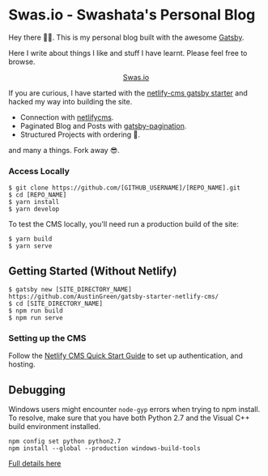 # Swas.io - Swashata's Personal Blog

Hey there 🎉🎉. This is my personal blog built with the awesome [Gatsby](https://www.gatsbyjs.org/).

Here I write about things I like and stuff I have learnt. Please feel free to
browse.

<p align="center">
	<a href="https://swas.io">Swas.io</a>
</p>

If you are curious, I have started with the [netlify-cms gatsby starter](https://github.com/AustinGreen/gatsby-starter-netlify-cms) and
hacked my way into building the site.

* Connection with [netlifycms](https://www.netlifycms.org/).
* Paginated Blog and Posts with [gatsby-pagination](https://github.com/infinitedescent/gatsby-pagination).
* Structured Projects with ordering 💪.

and many a things. Fork away 😎.

### Access Locally
```
$ git clone https://github.com/[GITHUB_USERNAME]/[REPO_NAME].git
$ cd [REPO_NAME]
$ yarn install
$ yarn develop
```
To test the CMS locally, you'll need run a production build of the site:
```
$ yarn build
$ yarn serve
```

## Getting Started (Without Netlify)
```
$ gatsby new [SITE_DIRECTORY_NAME] https://github.com/AustinGreen/gatsby-starter-netlify-cms/
$ cd [SITE_DIRECTORY_NAME]
$ npm run build
$ npm run serve
```

### Setting up the CMS
Follow the [Netlify CMS Quick Start Guide](https://www.netlifycms.org/docs/quick-start/#authentication) to set up authentication, and hosting.

## Debugging
Windows users might encounter ```node-gyp``` errors when trying to npm install.
To resolve, make sure that you have both Python 2.7 and the Visual C++ build environment installed.
```
npm config set python python2.7
npm install --global --production windows-build-tools
```

[Full details here](https://www.npmjs.com/package/node-gyp 'NPM node-gyp page')
